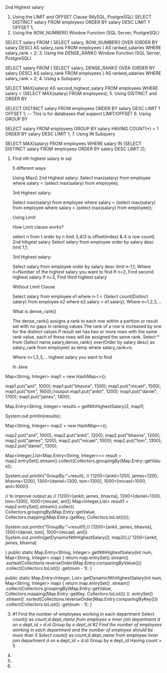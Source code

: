   2nd Highest salary
  
1. Using the LIMIT and OFFSET Clause (MySQL, PostgreSQL)
SELECT DISTINCT salary
FROM employees
ORDER BY salary DESC
LIMIT 1 OFFSET 1;
2. Using the ROW_NUMBER() Window Function (SQL Server, PostgreSQL)

SELECT salary
FROM (
    SELECT salary, ROW_NUMBER() OVER (ORDER BY salary DESC) AS salary_rank
    FROM employees
) AS ranked_salaries
WHERE salary_rank = 2;
3. Using the DENSE_RANK() Window Function (SQL Server, PostgreSQL)

SELECT salary
FROM (
    SELECT salary, DENSE_RANK() OVER (ORDER BY salary DESC) AS salary_rank
    FROM employees
) AS ranked_salaries
WHERE salary_rank = 2;
4. Using a Subquery

SELECT MAX(salary) AS second_highest_salary
FROM employees
WHERE salary < (SELECT MAX(salary) FROM employees);
5. Using DISTINCT and ORDER BY

SELECT DISTINCT salary
FROM employees
ORDER BY salary DESC
LIMIT 1 OFFSET 1;  -- This is for databases that support LIMIT/OFFSET
6. Using GROUP BY

SELECT salary
FROM employees
GROUP BY salary
HAVING COUNT(*) > 1
ORDER BY salary DESC
LIMIT 1;
7. Using IN Subquery

SELECT MAX(salary) 
FROM employees 
WHERE salary IN (SELECT DISTINCT salary FROM employees ORDER BY salary DESC LIMIT 2);

1. Find nth highest salary in sql
   
      5 different ways
   
   Using Max()
   2nd Highest salary:
   Select max(salary) from employee
   where salary < (select max(salary) from employee);
   
   3rd Highest salary:
   
   Select max(salary) from employee
   where salary < (select max(salary) from employee where salary < (select max(salary) from employee));

   Using Limit
   
   How Limit clause works?
   
   select n from t order by n limit 3,4(3 is offset(index) & 4 is row count)
   2nd hihgest salary
   Select salary from employee
   order by salary desc
   limit 1,1;

   3rd Highest salary:
   
   Select salary from employee
   order by salary desc
   limit n-1,1;
   Where n=Number of the highest salary you want to find
   If n=2, Find second highest salary
   If n=3, Find third highest salary

   Without Limit Clause

   Select salary from employee e1
   where n-1 = (Select count(Distinct salary) from employee e2
   where e2.salary > e1.salary);
   Where n=1,2,3,...

   What is dense_rank()
   
   The dense_rank() assigns a rank to each row within a parttion or result set with no gaps in ranking values
   The rank of a row is increased by one for the distinct values
   If result set has two or more rows with the same rank value, each of these rows will be assigned the same rank.
   Select * from (Select name,salary,dense_rank() over(Order by salary desc) as salary_rank from employee) as temp
   where salary_rank=n;

   Where n=1,2,3,... highest salary you want to find

   In Java

Map<String, Integer> map1 = new HashMap<>();

map1.put("anil", 1000);
map1.put("bhavna", 1300);
map1.put("micael", 1500);
map1.put("tom", 1600);//output
map1.put("ankit", 1200);
map1.put("daniel", 1700);
map1.put("james", 1400);

Map.Entry<String, Integer> results = getNthHighestSalary(2, map1);

System.out.println(results);

Map<String, Integer> map2 = new HashMap<>();

map2.put("anil", 1000);
map2.put("ankit", 1200);
map2.put("bhavna", 1200);
map2.put("james", 1200);
map2.put("micael", 1000);
map2.put("tom", 1300);
map2.put("daniel", 1300);

Map<Integer,List<Map.Entry<String, Integer>>> result =  map2.entrySet().stream().collect(Collectors.groupingBy(Map.Entry::getValue));

System.out.println("GroupBy:"+result);
// {1200=[ankit=1200, james=1200, bhavna=1200], 1300=[daniel=1300, tom=1300], 1000=[micael=1000, anil=1000]}

// to improve output as
// {1200=[ankit, james, bhavna], 1300=[daniel=1300, tom=1300], 1000=[micael, anil]}
Map<Integer,List<String>> result1 = map2.entrySet().stream().collect(
		Collectors.groupingBy(Map.Entry::getValue, 
		Collectors.mapping(Map.Entry::getKey, Collectors.toList())));
  
System.out.println("GroupBy:"+result1);// {1200=[ankit, james, bhavna], 1300=[daniel, tom], 1000=[micael, anil]}
System.out.println(getDynamicNthHighestSalary(2, map2));// 1200=[ankit, james, bhavna]

}
public static Map.Entry<String, Integer> getNthHighestSalary(int num, Map<String, Integer> map) {
	        return map.entrySet().stream()
	                .sorted(Collections.reverseOrder(Map.Entry.comparingByValue()))
	                .collect(Collectors.toList())
	                .get(num - 1);
	    }
     
public static Map.Entry<Integer, List<String>> getDynamicNthHighestSalary(int num, Map<String, Integer> map) {
	        return map.entrySet()
	                .stream()
	                .collect(Collectors.groupingBy(Map.Entry::getValue,
	                        Collectors.mapping(Map.Entry::getKey, Collectors.toList())
	                ))
	                .entrySet()
	                .stream()
	                .sorted(Collections.reverseOrder(Map.Entry.comparingByKey()))
	                .collect(Collectors.toList())
	                .get(num - 1);
	    }
   
   
3. #1 Find the number of employees working in each department
   Select count(*) as count,d.dept_name
   from employee e
   inner join
   department d on e.dept_id = d.id
   Group by e.dept_id
   #2 Find the number of employees working in each department and the number of employee should be more than 5
   Select count(*) as count,d.dept_name
   from employee
   inner join
   department d on e.dept_id = d.id
   Group by e.dept_id
   Having count > 5
5. 


6. 
7. 
